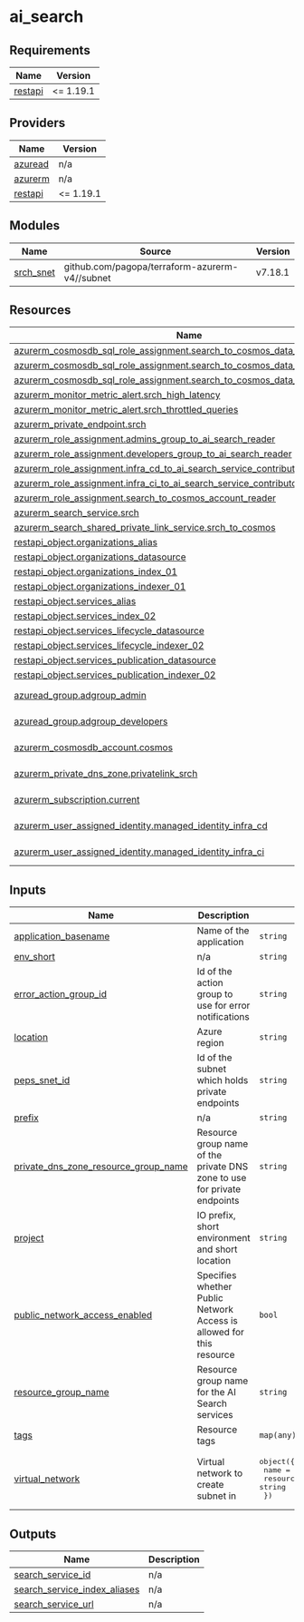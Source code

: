 # ai_search

<!-- BEGIN_TF_DOCS -->
## Requirements

| Name | Version |
|------|---------|
| <a name="requirement_restapi"></a> [restapi](#requirement\_restapi) | <= 1.19.1 |

## Providers

| Name | Version |
|------|---------|
| <a name="provider_azuread"></a> [azuread](#provider\_azuread) | n/a |
| <a name="provider_azurerm"></a> [azurerm](#provider\_azurerm) | n/a |
| <a name="provider_restapi"></a> [restapi](#provider\_restapi) | <= 1.19.1 |

## Modules

| Name | Source | Version |
|------|--------|---------|
| <a name="module_srch_snet"></a> [srch\_snet](#module\_srch\_snet) | github.com/pagopa/terraform-azurerm-v4//subnet | v7.18.1 |

## Resources

| Name | Type |
|------|------|
| [azurerm_cosmosdb_sql_role_assignment.search_to_cosmos_data_reader](https://registry.terraform.io/providers/hashicorp/azurerm/latest/docs/resources/cosmosdb_sql_role_assignment) | resource |
| [azurerm_cosmosdb_sql_role_assignment.search_to_cosmos_data_reader_db](https://registry.terraform.io/providers/hashicorp/azurerm/latest/docs/resources/cosmosdb_sql_role_assignment) | resource |
| [azurerm_cosmosdb_sql_role_assignment.search_to_cosmos_data_reader_db_colls](https://registry.terraform.io/providers/hashicorp/azurerm/latest/docs/resources/cosmosdb_sql_role_assignment) | resource |
| [azurerm_monitor_metric_alert.srch_high_latency](https://registry.terraform.io/providers/hashicorp/azurerm/latest/docs/resources/monitor_metric_alert) | resource |
| [azurerm_monitor_metric_alert.srch_throttled_queries](https://registry.terraform.io/providers/hashicorp/azurerm/latest/docs/resources/monitor_metric_alert) | resource |
| [azurerm_private_endpoint.srch](https://registry.terraform.io/providers/hashicorp/azurerm/latest/docs/resources/private_endpoint) | resource |
| [azurerm_role_assignment.admins_group_to_ai_search_reader](https://registry.terraform.io/providers/hashicorp/azurerm/latest/docs/resources/role_assignment) | resource |
| [azurerm_role_assignment.developers_group_to_ai_search_reader](https://registry.terraform.io/providers/hashicorp/azurerm/latest/docs/resources/role_assignment) | resource |
| [azurerm_role_assignment.infra_cd_to_ai_search_service_contributor](https://registry.terraform.io/providers/hashicorp/azurerm/latest/docs/resources/role_assignment) | resource |
| [azurerm_role_assignment.infra_ci_to_ai_search_service_contributor](https://registry.terraform.io/providers/hashicorp/azurerm/latest/docs/resources/role_assignment) | resource |
| [azurerm_role_assignment.search_to_cosmos_account_reader](https://registry.terraform.io/providers/hashicorp/azurerm/latest/docs/resources/role_assignment) | resource |
| [azurerm_search_service.srch](https://registry.terraform.io/providers/hashicorp/azurerm/latest/docs/resources/search_service) | resource |
| [azurerm_search_shared_private_link_service.srch_to_cosmos](https://registry.terraform.io/providers/hashicorp/azurerm/latest/docs/resources/search_shared_private_link_service) | resource |
| [restapi_object.organizations_alias](https://registry.terraform.io/providers/Mastercard/restapi/latest/docs/resources/object) | resource |
| [restapi_object.organizations_datasource](https://registry.terraform.io/providers/Mastercard/restapi/latest/docs/resources/object) | resource |
| [restapi_object.organizations_index_01](https://registry.terraform.io/providers/Mastercard/restapi/latest/docs/resources/object) | resource |
| [restapi_object.organizations_indexer_01](https://registry.terraform.io/providers/Mastercard/restapi/latest/docs/resources/object) | resource |
| [restapi_object.services_alias](https://registry.terraform.io/providers/Mastercard/restapi/latest/docs/resources/object) | resource |
| [restapi_object.services_index_02](https://registry.terraform.io/providers/Mastercard/restapi/latest/docs/resources/object) | resource |
| [restapi_object.services_lifecycle_datasource](https://registry.terraform.io/providers/Mastercard/restapi/latest/docs/resources/object) | resource |
| [restapi_object.services_lifecycle_indexer_02](https://registry.terraform.io/providers/Mastercard/restapi/latest/docs/resources/object) | resource |
| [restapi_object.services_publication_datasource](https://registry.terraform.io/providers/Mastercard/restapi/latest/docs/resources/object) | resource |
| [restapi_object.services_publication_indexer_02](https://registry.terraform.io/providers/Mastercard/restapi/latest/docs/resources/object) | resource |
| [azuread_group.adgroup_admin](https://registry.terraform.io/providers/hashicorp/azuread/latest/docs/data-sources/group) | data source |
| [azuread_group.adgroup_developers](https://registry.terraform.io/providers/hashicorp/azuread/latest/docs/data-sources/group) | data source |
| [azurerm_cosmosdb_account.cosmos](https://registry.terraform.io/providers/hashicorp/azurerm/latest/docs/data-sources/cosmosdb_account) | data source |
| [azurerm_private_dns_zone.privatelink_srch](https://registry.terraform.io/providers/hashicorp/azurerm/latest/docs/data-sources/private_dns_zone) | data source |
| [azurerm_subscription.current](https://registry.terraform.io/providers/hashicorp/azurerm/latest/docs/data-sources/subscription) | data source |
| [azurerm_user_assigned_identity.managed_identity_infra_cd](https://registry.terraform.io/providers/hashicorp/azurerm/latest/docs/data-sources/user_assigned_identity) | data source |
| [azurerm_user_assigned_identity.managed_identity_infra_ci](https://registry.terraform.io/providers/hashicorp/azurerm/latest/docs/data-sources/user_assigned_identity) | data source |

## Inputs

| Name | Description | Type | Default | Required |
|------|-------------|------|---------|:--------:|
| <a name="input_application_basename"></a> [application\_basename](#input\_application\_basename) | Name of the application | `string` | n/a | yes |
| <a name="input_env_short"></a> [env\_short](#input\_env\_short) | n/a | `string` | n/a | yes |
| <a name="input_error_action_group_id"></a> [error\_action\_group\_id](#input\_error\_action\_group\_id) | Id of the action group to use for error notifications | `string` | n/a | yes |
| <a name="input_location"></a> [location](#input\_location) | Azure region | `string` | n/a | yes |
| <a name="input_peps_snet_id"></a> [peps\_snet\_id](#input\_peps\_snet\_id) | Id of the subnet which holds private endpoints | `string` | n/a | yes |
| <a name="input_prefix"></a> [prefix](#input\_prefix) | n/a | `string` | `"io"` | no |
| <a name="input_private_dns_zone_resource_group_name"></a> [private\_dns\_zone\_resource\_group\_name](#input\_private\_dns\_zone\_resource\_group\_name) | Resource group name of the private DNS zone to use for private endpoints | `string` | n/a | yes |
| <a name="input_project"></a> [project](#input\_project) | IO prefix, short environment and short location | `string` | n/a | yes |
| <a name="input_public_network_access_enabled"></a> [public\_network\_access\_enabled](#input\_public\_network\_access\_enabled) | Specifies whether Public Network Access is allowed for this resource | `bool` | `false` | no |
| <a name="input_resource_group_name"></a> [resource\_group\_name](#input\_resource\_group\_name) | Resource group name for the AI Search services | `string` | n/a | yes |
| <a name="input_tags"></a> [tags](#input\_tags) | Resource tags | `map(any)` | n/a | yes |
| <a name="input_virtual_network"></a> [virtual\_network](#input\_virtual\_network) | Virtual network to create subnet in | <pre>object({<br/>    name                = string<br/>    resource_group_name = string<br/>  })</pre> | n/a | yes |

## Outputs

| Name | Description |
|------|-------------|
| <a name="output_search_service_id"></a> [search\_service\_id](#output\_search\_service\_id) | n/a |
| <a name="output_search_service_index_aliases"></a> [search\_service\_index\_aliases](#output\_search\_service\_index\_aliases) | n/a |
| <a name="output_search_service_url"></a> [search\_service\_url](#output\_search\_service\_url) | n/a |
<!-- END_TF_DOCS -->
